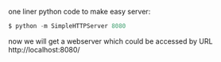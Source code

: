 one liner python code to make easy server:
```python
$ python -m SimpleHTTPServer 8080
```
now we will get a webserver which could be accessed by URL http://localhost:8080/
